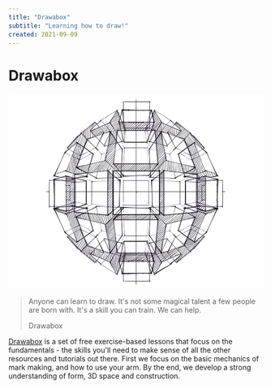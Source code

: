 ```yaml
---
title: "Drawabox"
subtitle: "Learning how to draw!"
created: 2021-09-09
---
```


# Drawabox

![Rotate Boxes Exercise](static/images/rotated_boxes.jpg)

> Anyone can learn to draw. It's not some magical talent a few people
> are born with. It's a skill you can train. We can help.
>
> Drawabox

[Drawabox](https://drawabox.com/) is a set of free exercise-based
lessons that focus on the fundamentals - the skills you'll need to make
sense of all the other resources and tutorials out there. First we focus
on the basic mechanics of mark making, and how to use your arm. By the
end, we develop a strong understanding of form, 3D space and
construction.
